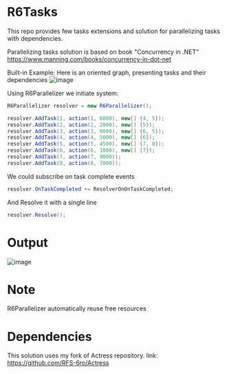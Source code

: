 # R6Tasks
This repo provides few tasks extensions and solution for parallelizing tasks with dependencies. 

Parallelizing tasks solution is based on book "Concurrency in .NET" https://www.manning.com/books/concurrency-in-dot-net

Built-in Example:
Here is an oriented graph, presenting tasks and their dependencies
![image](https://user-images.githubusercontent.com/56915388/179741683-8028fec8-15b6-4068-9fce-087fdb6df2d4.png)

Using R6Parallelizer we initiate system:

```csharp
R6Parallelizer resolver = new R6Parallelizer();

resolver.AddTask(1, action(1, 6000), new[] {4, 5});
resolver.AddTask(2, action(2, 2000), new[] {5});
resolver.AddTask(3, action(3, 8000), new[] {6, 5});
resolver.AddTask(4, action(4, 5000), new[] {6});
resolver.AddTask(5, action(5, 4500), new[] {7, 8});
resolver.AddTask(6, action(6, 1000), new[] {7});
resolver.AddTask(7, action(7, 9000));
resolver.AddTask(8, action(8, 7000));
```

We could subscribe on task complete events

```csharp
resolver.OnTaskCompleted += ResolverOnOnTaskCompleted;
```

And Resolve it with a single line

```csharp
resolver.Resolve();
```


# Output

![image](https://user-images.githubusercontent.com/56915388/179742241-5f33c213-ac70-4c04-b6c9-5e19b9da77ed.png)

# Note
R6Parallelizer automatically reuse free resources

# Dependencies
This solution uses my fork of Actress repository.
link: https://github.com/RFS-6ro/Actress

